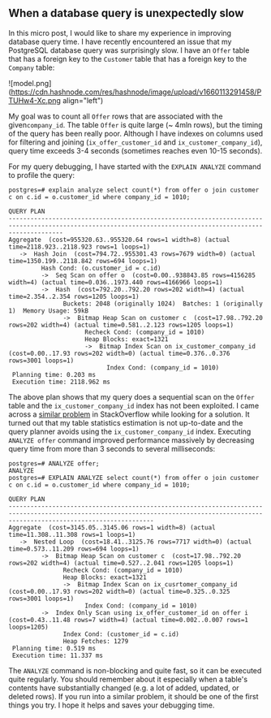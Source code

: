 ## When a database query is unexpectedly slow

In this micro post, I would like to share my experience in improving database query time.
I have recently encountered an issue that my PostgreSQL database query was surprisingly slow. I have an `Offer` table that has a foreign key to the `Customer` table that has a foreign key to the `Company` table:
 
![model.png](https://cdn.hashnode.com/res/hashnode/image/upload/v1660113291458/PTUHw4-Xc.png align="left")

My goal was to count all `Offer` rows that are associated with the given`company_id`.
The table `Offer` is quite large (~ 4mln rows), but the timing of the query has been really poor. Although I have indexes on columns used for filtering and joining (`ix_offer_customer_id` and `ix_customer_company_id`), query time exceeds 3-4 seconds (sometimes reaches even 10-15 seconds). 

For my query debugging, I have started with the `EXPLAIN ANALYZE` command to profile the query:
```
postgres=# explain analyze select count(*) from offer o join customer c on c.id = o.customer_id where company_id = 1010;
                                                                        QUERY PLAN                                                                         
-----------------------------------------------------------------------------------------------------------------------------------------------------------
Aggregate  (cost=955320.63..955320.64 rows=1 width=8) (actual time=2118.923..2118.923 rows=1 loops=1)
   ->  Hash Join  (cost=794.72..955301.43 rows=7679 width=0) (actual time=1350.199..2118.842 rows=694 loops=1)
         Hash Cond: (o.customer_id = c.id)
         ->  Seq Scan on offer o  (cost=0.00..938843.85 rows=4156285 width=4) (actual time=0.036..1973.440 rows=4166966 loops=1)
         ->  Hash  (cost=792.20..792.20 rows=202 width=4) (actual time=2.354..2.354 rows=1205 loops=1)
               Buckets: 2048 (originally 1024)  Batches: 1 (originally 1)  Memory Usage: 59kB
               ->  Bitmap Heap Scan on customer c  (cost=17.98..792.20 rows=202 width=4) (actual time=0.581..2.123 rows=1205 loops=1)
                     Recheck Cond: (company_id = 1010)
                     Heap Blocks: exact=1321
                     ->  Bitmap Index Scan on ix_customer_company_id  (cost=0.00..17.93 rows=202 width=0) (actual time=0.376..0.376 rows=3001 loops=1)
                           Index Cond: (company_id = 1010)
 Planning time: 0.203 ms
 Execution time: 2118.962 ms
```
The above plan shows that my query does a sequential scan on the `Offer` table and the `ix_customer_company_id` index has not been exploited.
I came across a [similar problem](https://stackoverflow.com/questions/64808904/postgres-uses-hash-join-with-seq-scan-when-inner-select-index-cond-is-faster) in StackOverflow while looking for a solution. It turned out that my table statistics estimation is not up-to-date and the query planner avoids using the `ix_customer_company_id` index. Executing `ANALYZE offer` command improved performance massively by decreasing query time from more than 3 seconds to several milliseconds:
```
postgres=# ANALYZE offer;
ANALYZE
postgres=# EXPLAIN ANALYZE select count(*) from offer o join customer c on c.id = o.customer_id where company_id = 1010;
                                                                                     QUERY PLAN                                                                                     
------------------------------------------------------------------------------------------------------------------------------------------------------------------------------------
Aggregate  (cost=3145.05..3145.06 rows=1 width=8) (actual time=11.308..11.308 rows=1 loops=1)
   ->  Nested Loop  (cost=18.41..3125.76 rows=7717 width=0) (actual time=0.573..11.209 rows=694 loops=1)
         ->  Bitmap Heap Scan on customer c  (cost=17.98..792.20 rows=202 width=4) (actual time=0.527..2.041 rows=1205 loops=1)
               Recheck Cond: (company_id = 1010)
               Heap Blocks: exact=1321
               ->  Bitmap Index Scan on ix_cusrtomer_company_id  (cost=0.00..17.93 rows=202 width=0) (actual time=0.325..0.325 rows=3001 loops=1)
                     Index Cond: (company_id = 1010)
         ->  Index Only Scan using ix_offer_customer_id on offer i  (cost=0.43..11.48 rows=7 width=4) (actual time=0.002..0.007 rows=1 loops=1205)
               Index Cond: (customer_id = c.id)
               Heap Fetches: 1279
 Planning time: 0.519 ms
 Execution time: 11.337 ms
```
The `ANALYZE` command is non-blocking and quite fast, so it can be executed quite regularly. You should remember about it especially when a table's contents have substantially changed (e.g. a lot of added, updated, or deleted rows). If you run into a similar problem, it should be one of the first things you try. I hope it helps and saves your debugging time.

